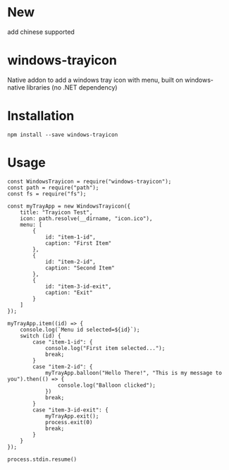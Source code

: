 # New
add chinese supported


# windows-trayicon
Native addon to add a windows tray icon with menu, built on windows-native libraries (no .NET dependency)  

# Installation
```
npm install --save windows-trayicon
```

# Usage
```
const WindowsTrayicon = require("windows-trayicon");
const path = require("path");
const fs = require("fs");

const myTrayApp = new WindowsTrayicon({
	title: "Trayicon Test",
	icon: path.resolve(__dirname, "icon.ico"),
	menu: [
		{
			id: "item-1-id",
			caption: "First Item"
		},
		{
			id: "item-2-id",
			caption: "Second Item"
		},
		{
			id: "item-3-id-exit",
			caption: "Exit"
		}
	]
});

myTrayApp.item((id) => {
	console.log(`Menu id selected=${id}`);
	switch (id) {
		case "item-1-id": {
			console.log("First item selected...");
			break;
		}
		case "item-2-id": {
			myTrayApp.balloon("Hello There!", "This is my message to you").then(() => {
				console.log("Balloon clicked");
			})
			break;
		}
		case "item-3-id-exit": {
			myTrayApp.exit();
			process.exit(0)
			break;
		}
	}
});

process.stdin.resume()

```
